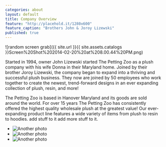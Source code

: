 ```yaml
---
categories: about
layout: default
title: Company Overview
feature: "http://placehold.it/1280x600"
feature_caption: "Brothers John & Joroy Lizewski"
published: true
---
```


![random screen grab]({{ site.url }}{{ site.assets.catalogs }}Screen%20Shot%202014-02-20%20at%208.00.44%20PM.png)

Started in 1994, owner John Lizewski started The Petting Zoo as a plush company with his wife Donna in their Maryland home. Joined by their brother Joroy Lizewski, the company began to expand into a thriving and successful plush business. They now are joined by 50 employees who work together to create the newest, trend-forward designs in an ever expanding collection of plush, resin, and more!

The Petting Zoo is based in Hanover Maryland and its goods are sold around the world. For over 15 years The Petting Zoo has consistently offered the highest quality wholesale plush at the greatest value! Our ever-expanding product line features a wide variety of items from plush to resin to hoodies. add stuff to it add more stuff to it.

- ![Another photo](http://placehold.it/400x300)
- ![Another photo](http://placehold.it/400x300)
- ![Another photo](http://placehold.it/400x300)